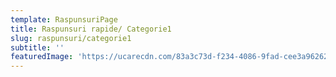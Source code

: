 ```yaml
---
template: RaspunsuriPage
title: Raspunsuri rapide/ Categorie1
slug: raspunsuri/categorie1
subtitle: ''
featuredImage: 'https://ucarecdn.com/83a3c73d-f234-4086-9fad-cee3a9626230/'
---
```


